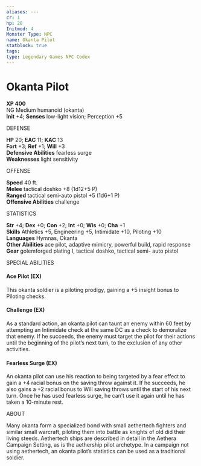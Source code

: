 ```yaml
---
aliases: ---
cr: 1
hp: 20
Initmod: 4
Monster Type: NPC
name: Okanta Pilot
statblock: true
tags: 
type: Legendary Games NPC Codex
---
```


# Okanta Pilot

**XP 400**  
NG Medium humanoid (okanta)  
**Init** +4; **Senses** low-light vision; Perception +5

DEFENSE

**HP** 20; **EAC** 11; **KAC** 13  
**Fort** +3; **Ref** +1; **Will** +3  
**Defensive Abilities** fearless surge  
**Weaknesses** light sensitivity

OFFENSE

**Speed** 40 ft.  
**Melee** tactical doshko +8 (1d12+5 P)  
**Ranged** tactical semi-auto pistol +5 (1d6+1 P)  
**Offensive Abilities** challenge

STATISTICS

**Str** +4; **Dex** +0; **Con** +2; **Int** +0; **Wis** +0; **Cha** +1  
**Skills** Athletics +5, Engineering +5, Intimidate +10, Piloting +10  
**Languages** Hymnas, Okanta  
**Other Abilities** ace pilot, adaptive mimicry, powerful build, rapid response  
**Gear** golemforged plating I, tactical doshko, tactical semi- auto pistol

SPECIAL ABILITIES

#### Ace Pilot (EX)

This okanta soldier is a piloting prodigy, gaining a +5 insight bonus to Piloting checks.

#### Challenge (EX)

As a standard action, an okanta pilot can taunt an enemy within 60 feet by attempting an Intimidate check at the same DC as a check to demoralize that enemy. If he succeeds, the enemy must target the pilot for their actions until the beginning of the pilot’s next turn, to the exclusion of any other activities.

#### Fearless Surge (EX)

An okanta pilot can use his reaction to being targeted by a fear effect to gain a +4 racial bonus on the saving throw against it. If he succeeds, he also gains a +2 racial bonus to Will saving throws until the start of his next turn. Once he has used fearless surge, he can’t use it again until he has taken a 10-minute rest.

ABOUT

Many okanta form a specialized bond with small aethertech fighters and similar small warcraft, piloting them into battle as knights of old did their living steeds. Aethertech ships are described in detail in the Aethera Campaign Setting, as is the aethership pilot archetype. In a campaign not using aethertech, an okanta pilot’s statistics can be used as a traditional soldier.
